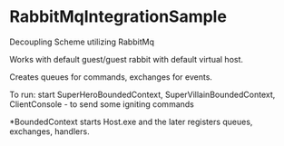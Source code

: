 # RabbitMqIntegrationSample
Decoupling Scheme utilizing RabbitMq

Works with default guest/guest rabbit with default virtual host.

Creates queues for commands, exchanges for events.

To run: start SuperHeroBoundedContext, SuperVillainBoundedContext, ClientConsole - to send some igniting commands

*BoundedContext starts Host.exe and the later registers queues, exchanges, handlers.